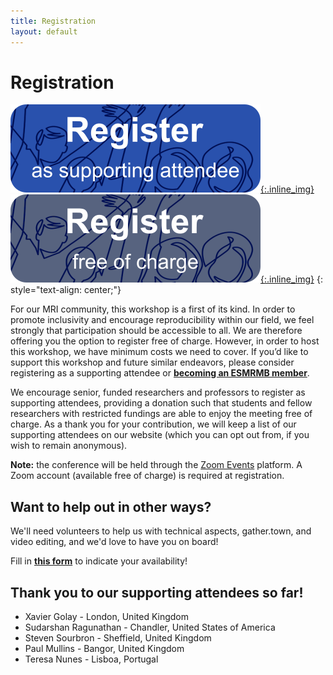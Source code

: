 ```yaml
--- 
title: Registration
layout: default
--- 
```


# Registration

[![Paid registration](images/register_button.png){:.inline_img}](https://www.aanmelder.nl/mri-together/subscribe) [![Free registration](images/register_button_free.png){:.inline_img}](https://events.zoom.us/ev/AEaNvEVYuDSSPf8Chveqs5EvDC-eWPCQxNQF-_QhyU_OAr-5Z4iywooXKyHd6k245Kd-eJM)
{: style="text-align: center;"}

For our MRI community, this workshop is a first of its kind. In order to promote inclusivity and encourage reproducibility within our field, we feel strongly that participation should be accessible to all. We are therefore offering you the option to register free of charge. However, in order to host this workshop, we have minimum costs we need to cover. If you’d like to support this workshop and future similar endeavors, please consider registering as a supporting attendee or **[becoming an ESMRMB member](https://www.esmrmb.org/membership/#m-application)**.

We encourage senior, funded researchers and professors to register as supporting attendees, providing a donation such that students and fellow researchers with restricted fundings are able to enjoy the meeting free of charge. As a thank you for your contribution, we will keep a list of our supporting attendees on our website (which you can opt out from, if you wish to remain anonymous).

**Note:** the conference will be held through the [Zoom Events](https://events.zoom.us/) platform. A Zoom account (available free of charge) is required at registration.

## Want to help out in other ways?

We'll need volunteers to help us with technical aspects, gather.town, and video editing, and we'd love to have you on board!

Fill in **[this form](https://forms.gle/Hq2WkfffK681yRBy5)** to indicate your availability!

## Thank you to our supporting attendees so far!

- Xavier Golay - London, United Kingdom
- Sudarshan Ragunathan - Chandler, United States of America
- Steven Sourbron - Sheffield, United Kingdom
- Paul Mullins - Bangor, United Kingdom
- Teresa Nunes - Lisboa, Portugal

